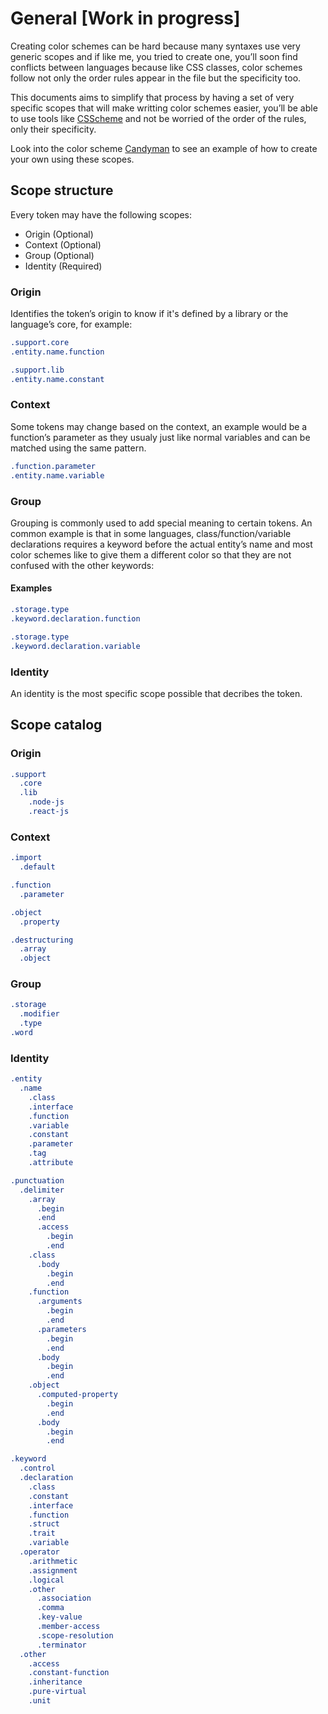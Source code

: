 # General [Work in progress]

Creating color schemes can be hard because many syntaxes use very generic scopes
and if like me, you tried to create one, you’ll soon find conflicts between
languages because like CSS classes, color schemes follow not only the order rules
appear in the file but the specificity too.

This documents aims to simplify that process by having a set of very specific
scopes that will make writting color schemes easier, you’ll be able to use tools
like [CSScheme][csscheme] and not be worried of the order of the rules, only their
specificity.

Look into the color scheme [Candyman][candyman] to see an example of how to create
your own using these scopes.

## Scope structure

Every token may have the following scopes:

* Origin (Optional)
* Context (Optional)
* Group (Optional)
* Identity (Required)

### Origin

Identifies the token’s origin to know if it's defined by a library or the
language’s core, for example:

```css
.support.core
.entity.name.function

.support.lib
.entity.name.constant
```

### Context

Some tokens may change based on the context, an example would be a function’s
parameter as they usualy just like normal variables and can be matched using
the same pattern.

```css
.function.parameter
.entity.name.variable
```

### Group

Grouping is commonly used to add special meaning to certain tokens. An common
example is that in some languages, class/function/variable declarations requires
a keyword before the actual entity’s name and most color schemes like to give
them a different color so that they are not confused with the other keywords:

#### Examples

```css
.storage.type
.keyword.declaration.function

.storage.type
.keyword.declaration.variable
```

### Identity

An identity is the most specific scope possible that decribes the token.

## Scope catalog

### Origin

```css
.support
  .core
  .lib
    .node-js
    .react-js
```

### Context

```css
.import
  .default

.function
  .parameter

.object
  .property

.destructuring
  .array
  .object
```

### Group

```css
.storage
  .modifier
  .type
.word
```

### Identity

```css
.entity
  .name
    .class
    .interface
    .function
    .variable
    .constant
    .parameter
    .tag
    .attribute

.punctuation
  .delimiter
    .array
      .begin
      .end
      .access
        .begin
        .end
    .class
      .body
        .begin
        .end
    .function
      .arguments
        .begin
        .end
      .parameters
        .begin
        .end
      .body
        .begin
        .end
    .object
      .computed-property
        .begin
        .end
      .body
        .begin
        .end

.keyword
  .control
  .declaration
    .class
    .constant
    .interface
    .function
    .struct
    .trait
    .variable
  .operator
    .arithmetic
    .assignment
    .logical
    .other
      .association
      .comma
      .key-value
      .member-access
      .scope-resolution
      .terminator
  .other
    .access
    .constant-function
    .inheritance
    .pure-virtual
    .unit
```

[candyman]: ./schemes/candyman
[csscheme]: https://github.com/FichteFoll/CSScheme
